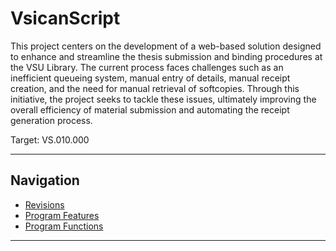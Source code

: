 # VsicanScript

This project centers on the development of a web-based solution designed to enhance and streamline the thesis submission and binding procedures at the VSU Library. The current process faces challenges such as an inefficient queueing system, manual entry of details, manual receipt creation, and the need for manual retrieval of softcopies. Through this initiative, the project seeks to tackle these issues, ultimately improving the overall efficiency of material submission and automating the receipt generation process.

Target: VS.010.000

---

## Navigation

- [Revisions](https://github.com/janetub/VSU-Library-Queueing-System/blob/main/ViscanScript_Revisions.md)
- [Program Features](https://github.com/janetub/VSU-Library-Queueing-System/blob/main/VsicanScript_ProgramFeatures.md)
- [Program Functions](https://github.com/janetub/VSU-Library-Queueing-System/blob/main/VsicanScript_ProgramFunctions.md)

---
